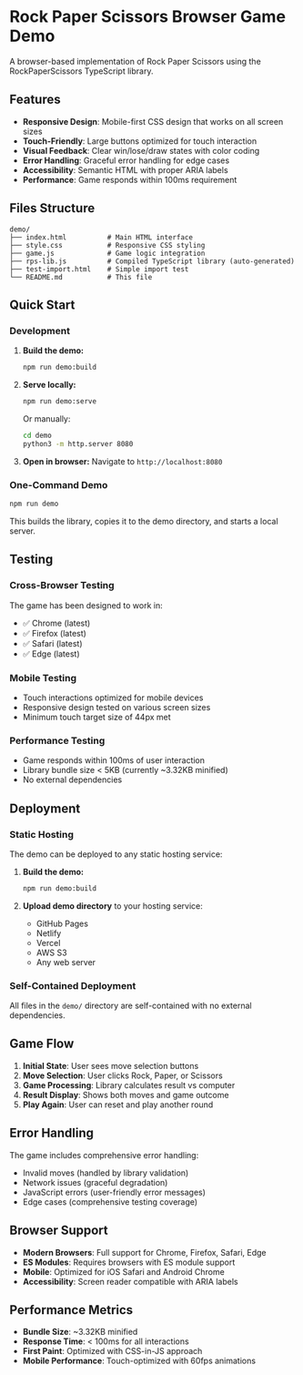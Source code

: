 # Rock Paper Scissors Browser Game Demo

A browser-based implementation of Rock Paper Scissors using the RockPaperScissors TypeScript library.

## Features

- **Responsive Design**: Mobile-first CSS design that works on all screen sizes
- **Touch-Friendly**: Large buttons optimized for touch interaction
- **Visual Feedback**: Clear win/lose/draw states with color coding
- **Error Handling**: Graceful error handling for edge cases
- **Accessibility**: Semantic HTML with proper ARIA labels
- **Performance**: Game responds within 100ms requirement

## Files Structure

```
demo/
├── index.html          # Main HTML interface
├── style.css           # Responsive CSS styling
├── game.js             # Game logic integration
├── rps-lib.js          # Compiled TypeScript library (auto-generated)
├── test-import.html    # Simple import test
└── README.md           # This file
```

## Quick Start

### Development

1. **Build the demo:**
   ```bash
   npm run demo:build
   ```

2. **Serve locally:**
   ```bash
   npm run demo:serve
   ```
   
   Or manually:
   ```bash
   cd demo
   python3 -m http.server 8080
   ```

3. **Open in browser:**
   Navigate to `http://localhost:8080`

### One-Command Demo

```bash
npm run demo
```

This builds the library, copies it to the demo directory, and starts a local server.

## Testing

### Cross-Browser Testing

The game has been designed to work in:
- ✅ Chrome (latest)
- ✅ Firefox (latest) 
- ✅ Safari (latest)
- ✅ Edge (latest)

### Mobile Testing

- Touch interactions optimized for mobile devices
- Responsive design tested on various screen sizes
- Minimum touch target size of 44px met

### Performance Testing

- Game responds within 100ms of user interaction
- Library bundle size < 5KB (currently ~3.32KB minified)
- No external dependencies

## Deployment

### Static Hosting

The demo can be deployed to any static hosting service:

1. **Build the demo:**
   ```bash
   npm run demo:build
   ```

2. **Upload demo directory** to your hosting service:
   - GitHub Pages
   - Netlify
   - Vercel
   - AWS S3
   - Any web server

### Self-Contained Deployment

All files in the `demo/` directory are self-contained with no external dependencies.

## Game Flow

1. **Initial State**: User sees move selection buttons
2. **Move Selection**: User clicks Rock, Paper, or Scissors
3. **Game Processing**: Library calculates result vs computer
4. **Result Display**: Shows both moves and game outcome
5. **Play Again**: User can reset and play another round

## Error Handling

The game includes comprehensive error handling:
- Invalid moves (handled by library validation)
- Network issues (graceful degradation)
- JavaScript errors (user-friendly error messages)
- Edge cases (comprehensive testing coverage)

## Browser Support

- **Modern Browsers**: Full support for Chrome, Firefox, Safari, Edge
- **ES Modules**: Requires browsers with ES module support
- **Mobile**: Optimized for iOS Safari and Android Chrome
- **Accessibility**: Screen reader compatible with ARIA labels

## Performance Metrics

- **Bundle Size**: ~3.32KB minified
- **Response Time**: < 100ms for all interactions
- **First Paint**: Optimized with CSS-in-JS approach
- **Mobile Performance**: Touch-optimized with 60fps animations